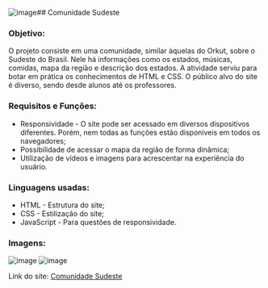 ![image](https://github.com/bruno08nunes/sudeste/assets/139359503/2adc39a2-856f-49a5-b472-fdd36ced37f0)## Comunidade Sudeste

### Objetivo:
<p>O projeto consiste em uma comunidade, similar àquelas do Orkut, sobre o Sudeste do Brasil. Nele há informações como os estados, músicas, comidas, mapa da região e descrição dos estados. A atividade serviu para botar em prática os conhecimentos de HTML e CSS. O público alvo do site é diverso, sendo desde alunos até os professores.</p>

### Requisitos e Funções:
<ul>
 <li>Responsividade - O site pode ser acessado em diversos dispositivos diferentes. Porém, nem todas as funções estão disponíveis em todos os navegadores;</li>
 <li>Possibilidade de acessar o mapa da região de forma dinâmica;</li>
 <li>Utilização de vídeos e imagens para acrescentar na experiência do usuário.</li>
</ul>

### Linguagens usadas:
<ul>
 <li>HTML - Estrutura do site;</li>
 <li>CSS - Estilização do site;</li>
 <li>JavaScript - Para questões de responsividade.</li>
</ul>

### Imagens:
![image](https://github.com/bruno08nunes/sudeste/assets/139359503/e49372c2-e783-4104-83af-a65947f1c1d8)
![image](https://github.com/bruno08nunes/sudeste/assets/139359503/423b717f-de94-41d9-99c2-e318c34a75f5)

Link do site: <a href="https://bruno08nunes.github.io/sudeste/index.html">Comunidade Sudeste</a>
